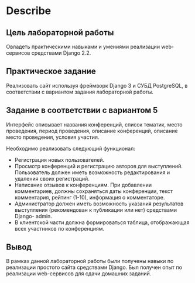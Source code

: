 #  Describe

## Цель лабораторной работы
Овладеть практическими навыками и умениями реализации web-сервисов
средствами Django 2.2.

## Практическое задание
Реализовать сайт используя фреймворк Django 3 и СУБД PostgreSQL, в соответствии с вариантом задания лабораторной работы.
## Задание в соответствии с вариантом 5
Интерфейс описывает названия конференций, список тематик, место проведения,
период проведения, описание конференций, описание место проведения, условия участия.

Необходимо реализовать следующий функционал:

* Регистрация новых пользователей.
* Просмотр конференций и регистрацию авторов для выступлений.
Пользователь должен иметь возможность редактирования и удаления своих
регистраций.
* Написание отзывов к конференциям. При добавлении комментариев,
должны сохраняться даты конференции, текст комментария, рейтинг (1-10),
информация о комментаторе.
* Администратор должен иметь возможность указания результатов
выступления (рекомендован к публикации или нет) средствами Django-
admin.
* В клиентской части должна формироваться таблица, отображающая всех
участников по конференциям.

## Вывод
В рамках данной лабораторной работы были получены навыки по реализации простого сайта средствами Django. Был получен опыт по реализации web-сервисов для сдачи домашних заданий.